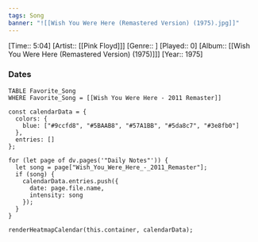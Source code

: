 ```yaml
---
tags: Song
banner: "![[Wish You Were Here (Remastered Version) (1975).jpg]]"
---
```

[Time:: 5:04]
[Artist:: [[Pink Floyd]]]
[Genre:: ]
[Played:: 0]
[Album:: [[Wish You Were Here (Remastered Version) (1975)]]]
[Year:: 1975]
### Dates
```dataview
TABLE Favorite_Song
WHERE Favorite_Song = [[Wish You Were Here - 2011 Remaster]]
```

```dataviewjs
const calendarData = {
  colors: {
    blue: ["#9ccfd8", "#5BAAB8", "#57A1BB", "#5da8c7", "#3e8fb0"]
  },
  entries: []
};

for (let page of dv.pages('"Daily Notes"')) {
  let song = page["Wish_You_Were_Here_-_2011_Remaster"];
  if (song) {
    calendarData.entries.push({
      date: page.file.name,
      intensity: song
    });
  }
}

renderHeatmapCalendar(this.container, calendarData);
```
